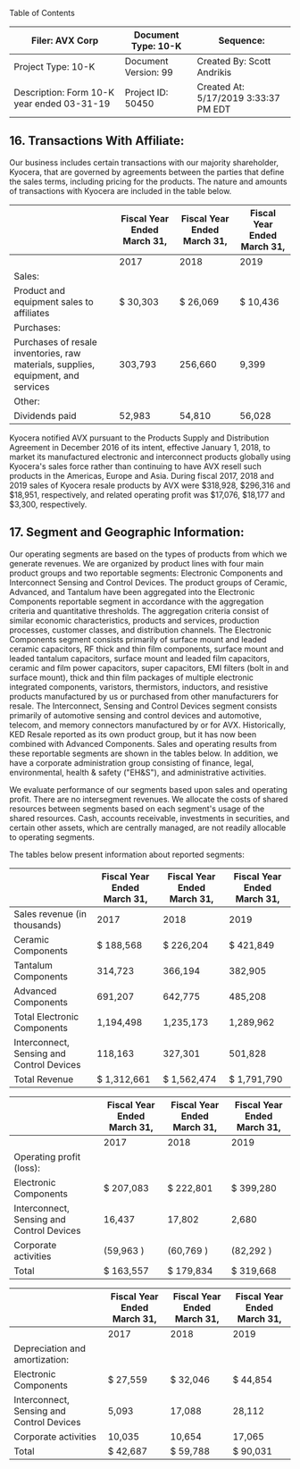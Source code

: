 Table of Contents

| Filer: AVX Corp                            | Document Type: 10-K   | Sequence:                            |
|--------------------------------------------|-----------------------|--------------------------------------|
| Project Type: 10-K                         | Document Version: 99  | Created By: Scott Andrikis           |
| Description: Form 10-K year ended 03-31-19 | Project ID: 50450     | Created At: 5/17/2019 3:33:37 PM EDT |

## 16. Transactions With Affiliate:

Our business includes certain transactions with our majority shareholder, Kyocera, that are governed by agreements between the parties that define the sales terms, including pricing for the products. The nature and amounts of transactions with Kyocera are included in the table below.

|                                                                                   | Fiscal Year Ended March 31,   | Fiscal Year Ended March 31,   | Fiscal Year Ended March 31,   |
|-----------------------------------------------------------------------------------|-------------------------------|-------------------------------|-------------------------------|
|                                                                                   | 2017                          | 2018                          | 2019                          |
| Sales:                                                                            |                               |                               |                               |
| Product and equipment sales to affiliates                                         | $ 30,303                      | $ 26,069                      | $ 10,436                      |
| Purchases:                                                                        |                               |                               |                               |
| Purchases of resale inventories, raw materials, supplies, equipment, and services | 303,793                       | 256,660                       | 9,399                         |
| Other:                                                                            |                               |                               |                               |
| Dividends paid                                                                    | 52,983                        | 54,810                        | 56,028                        |

Kyocera notified AVX pursuant to the Products Supply and Distribution Agreement in December 2016 of its intent, effective January 1, 2018, to market its manufactured electronic and interconnect products globally using Kyocera's sales force rather than continuing to have AVX resell such products in the Americas, Europe and Asia. During fiscal 2017, 2018 and 2019 sales of Kyocera resale products by AVX were $318,928, $296,316 and $18,951, respectively, and related operating profit was $17,076, $18,177 and $3,300, respectively.

## 17. Segment and Geographic Information:

Our operating segments are based on the types of products from which we generate revenues. We are organized by product lines with four main product groups and two reportable segments: Electronic Components and Interconnect Sensing and Control Devices. The product groups of Ceramic, Advanced, and Tantalum have been aggregated into the Electronic Components reportable segment in accordance with the aggregation criteria and quantitative thresholds. The aggregation criteria consist of similar economic characteristics, products and services, production processes, customer classes, and distribution channels. The Electronic Components segment consists primarily of surface mount and leaded ceramic capacitors, RF thick and thin film components, surface mount and leaded tantalum capacitors, surface mount and leaded film capacitors, ceramic and film power capacitors, super capacitors, EMI filters (bolt in and surface mount), thick and thin film packages of multiple electronic integrated components, varistors, thermistors, inductors, and resistive products manufactured by us or purchased from other manufacturers for resale. The Interconnect, Sensing and Control Devices segment consists primarily of automotive sensing and control devices and automotive, telecom, and memory connectors manufactured by or for AVX. Historically, KED Resale reported as its own product group, but it has now been combined with Advanced Components. Sales and operating results from these reportable segments are shown in the tables below. In addition, we have a corporate administration group consisting of finance, legal, environmental, health & safety ("EH&S"), and administrative activities.

We evaluate performance of our segments based upon sales and operating profit. There are no intersegment revenues. We allocate the costs of shared resources between segments based on each segment's usage of the shared resources. Cash, accounts receivable, investments in securities, and certain other assets, which are centrally managed, are not readily allocable to operating segments.

The tables below present information about reported segments:

|                                           | Fiscal Year Ended March 31,   | Fiscal Year Ended March 31,   | Fiscal Year Ended March 31,   |
|-------------------------------------------|-------------------------------|-------------------------------|-------------------------------|
| Sales revenue (in thousands)              | 2017                          | 2018                          | 2019                          |
| Ceramic Components                        | $ 188,568                     | $ 226,204                     | $ 421,849                     |
| Tantalum Components                       | 314,723                       | 366,194                       | 382,905                       |
| Advanced Components                       | 691,207                       | 642,775                       | 485,208                       |
| Total Electronic Components               | 1,194,498                     | 1,235,173                     | 1,289,962                     |
| Interconnect, Sensing and Control Devices | 118,163                       | 327,301                       | 501,828                       |
| Total Revenue                             | $ 1,312,661                   | $ 1,562,474                   | $ 1,791,790                   |

|                                           | Fiscal Year Ended March 31,   | Fiscal Year Ended March 31,   | Fiscal Year Ended March 31,   |
|-------------------------------------------|-------------------------------|-------------------------------|-------------------------------|
|                                           | 2017                          | 2018                          | 2019                          |
| Operating profit (loss):                  |                               |                               |                               |
| Electronic Components                     | $ 207,083                     | $ 222,801                     | $ 399,280                     |
| Interconnect, Sensing and Control Devices | 16,437                        | 17,802                        | 2,680                         |
| Corporate activities                      | (59,963 )                     | (60,769 )                     | (82,292 )                     |
| Total                                     | $ 163,557                     | $ 179,834                     | $ 319,668                     |

|                                           | Fiscal Year Ended March 31,   | Fiscal Year Ended March 31,   | Fiscal Year Ended March 31,   |
|-------------------------------------------|-------------------------------|-------------------------------|-------------------------------|
|                                           | 2017                          | 2018                          | 2019                          |
| Depreciation and amortization:            |                               |                               |                               |
| Electronic Components                     | $ 27,559                      | $ 32,046                      | $ 44,854                      |
| Interconnect, Sensing and Control Devices | 5,093                         | 17,088                        | 28,112                        |
| Corporate activities                      | 10,035                        | 10,654                        | 17,065                        |
| Total                                     | $ 42,687                      | $ 59,788                      | $ 90,031                      |